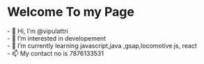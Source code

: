 <h1>Welcome To my Page</h1>
- 👋 Hi, I’m @vipulattri <br>
- 👀 I’m interested in developement <br>
- 🌱 I’m currently learning javascript,java ,gsap,locomotive js, react <br>
- 📫 My contact no is 7876133531 <br>

<!---
vipulattri/vipulattri is a ✨ special ✨ repository because its `README.md` (this file) appears on your GitHub profile.
You can click the Preview link to take a look at your changes.
--->
